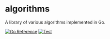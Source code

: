 # algorithms

A library of various algorithms implemented in Go.

[![Go Reference](https://pkg.go.dev/badge/github.com/denpeshkov/algorithms.svg)](https://pkg.go.dev/github.com/denpeshkov/algorithms)
[![Test](https://github.com/denpeshkov/algorithms/actions/workflows/test.yml/badge.svg?branch=main)](https://github.com/denpeshkov/algorithms/actions/workflows/test.yml)